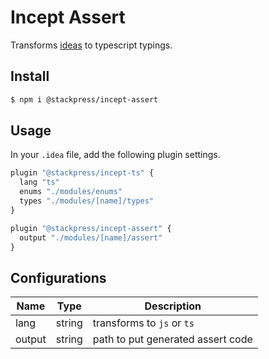 # Incept Assert

Transforms [ideas](https://github.com/@stackpress/idea) to 
typescript typings.

## Install

```bash
$ npm i @stackpress/incept-assert
```

## Usage

In your `.idea` file, add the following plugin settings.

```js
plugin "@stackpress/incept-ts" {
  lang "ts"
  enums "./modules/enums"
  types "./modules/[name]/types"
}

plugin "@stackpress/incept-assert" {
  output "./modules/[name]/assert"
}
```

## Configurations

| Name   | Type   | Description                        |
|--------|--------|------------------------------------|
| lang   | string | transforms to `js` or `ts`         |
| output | string | path to put generated assert code  |
